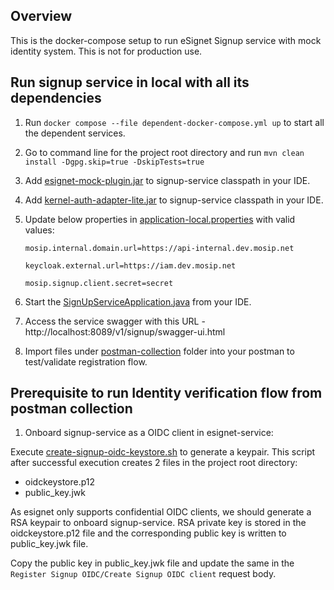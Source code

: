 ## Overview

This is the docker-compose setup to run eSignet Signup service with mock identity system. This is not for production use.

## Run signup service in local with all its dependencies

1. Run `docker compose --file dependent-docker-compose.yml up` to start all the dependent services.
2. Go to command line for the project root directory and run `mvn clean install -Dgpg.skip=true -DskipTests=true`
3. Add [esignet-mock-plugin.jar](../signup-service/target/signup-plugins/esignet-mock-plugin.jar) to signup-service classpath in your IDE.
4. Add [kernel-auth-adapter-lite.jar](../signup-service/target/signup-plugins/kernel-auth-adapter-lite.jar) to signup-service classpath in your IDE.
5. Update below properties in [application-local.properties](../signup-service/src/main/resources/application-local.properties) with valid values:

       mosip.internal.domain.url=https://api-internal.dev.mosip.net

       keycloak.external.url=https://iam.dev.mosip.net

       mosip.signup.client.secret=secret

6. Start the [SignUpServiceApplication.java](../signup-service/src/main/java/io/mosip/signup/SignUpServiceApplication.java) from your IDE.
7. Access the service swagger with this URL - http://localhost:8089/v1/signup/swagger-ui.html
8. Import files under [postman-collection](../postman-collection) folder into your postman to test/validate registration flow.


## Prerequisite to run Identity verification flow from postman collection

1. Onboard signup-service as a OIDC client in esignet-service:

Execute [create-signup-oidc-keystore.sh](../docs/create-signup-oidc-keystore.sh) to generate a keypair. This script after
successful execution creates 2 files in the project root directory:

* oidckeystore.p12
* public_key.jwk

As esignet only supports confidential OIDC clients, we should generate a RSA keypair to onboard signup-service. RSA private key is
stored in the oidckeystore.p12 file and the corresponding public key is written to public_key.jwk file. 

Copy the public key in public_key.jwk file and update the same in the `Register Signup OIDC/Create Signup OIDC client` request body.